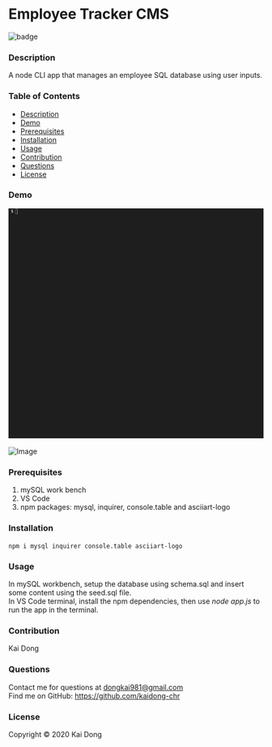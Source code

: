 # Employee Tracker CMS

![badge](https://img.shields.io/badge/license-MIT-blue)<br />

  ### Description
  A node CLI app that manages an employee SQL database using user inputs.
  
  ### Table of Contents
  - [Description](#description)
  - [Demo](#Demo)
  - [Prerequisites](#Prerequisites)
  - [Installation](#Installation)
  - [Usage](#Usage)
  - [Contribution](#Contribution)
  - [Questions](#Questions)
  - [License](#License)

  ### Demo
![Image](./assets/images/Employee_Tracker.gif "CMS Demo")<br />

![Image](https://img.shields.io/badge/Languages-JavaScript-yellow)

  ### Prerequisites
  1. mySQL work bench
  2. VS Code
  3. npm packages: mysql, inquirer, console.table and asciiart-logo

  ### Installation
  ```
  npm i mysql inquirer console.table asciiart-logo
  ```

  ### Usage
  In mySQL workbench, setup the database using schema.sql and insert some content using the seed.sql file.<br />
  In VS Code terminal, install the npm dependencies, then use <i>node app.js</i> to run the app in the terminal.

  ### Contribution
  Kai Dong

  ### Questions
  Contact me for questions at dongkai981@gmail.com<br />
  Find me on GitHub: https://github.com/kaidong-chr

  ### License
  Copyright © 2020 Kai Dong<br />